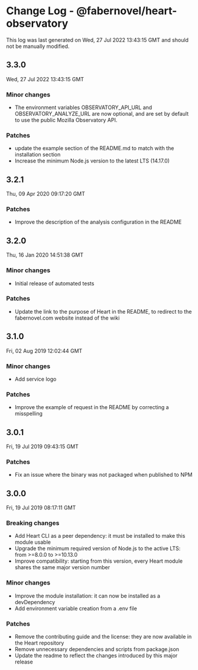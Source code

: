 # Change Log - @fabernovel/heart-observatory

This log was last generated on Wed, 27 Jul 2022 13:43:15 GMT and should not be manually modified.

## 3.3.0
Wed, 27 Jul 2022 13:43:15 GMT

### Minor changes

- The environment variables OBSERVATORY_API_URL and OBSERVATORY_ANALYZE_URL are now optional, and are set by default to use the public Mozilla Observatory API.

### Patches

- update the example section of the README.md to match with the installation section
- Increase the minimum Node.js version to the latest LTS (14.17.0)

## 3.2.1
Thu, 09 Apr 2020 09:17:20 GMT

### Patches

- Improve the description of the analysis configuration in the README

## 3.2.0
Thu, 16 Jan 2020 14:51:38 GMT

### Minor changes

- Initial release of automated tests

### Patches

- Update the link to the purpose of Heart in the README, to redirect to the fabernovel.com website instead of the wiki

## 3.1.0
Fri, 02 Aug 2019 12:02:44 GMT

### Minor changes

- Add service logo

### Patches

- Improve the example of request in the README by correcting a misspelling

## 3.0.1
Fri, 19 Jul 2019 09:43:15 GMT

### Patches

- Fix an issue where the binary was not packaged when published to NPM

## 3.0.0
Fri, 19 Jul 2019 08:17:11 GMT

### Breaking changes

- Add Heart CLI as a peer dependency: it must be installed to make this module usable
- Upgrade the minimum required version of Node.js to the active LTS: from >=8.0.0 to >=10.13.0
- Improve compatibility: starting from this version, every Heart module shares the same major version number

### Minor changes

- Improve the module installation: it can now be installed as a devDependency
- Add environment variable creation from a .env file

### Patches

- Remove the contributing guide and the license: they are now available in the Heart repository
- Remove unnecessary dependencies and scripts from package.json
- Update the readme to reflect the changes introduced by this major release

